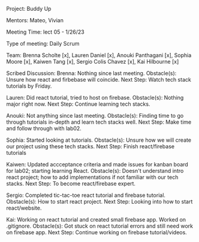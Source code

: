 Project: Buddy Up

Mentors: Mateo, Vivian

Meeting Time: lect 05 - 1/26/23

Type of meeting: Daily Scrum

Team: Brenna Scholte [x], Lauren Daniel [x], Anouki Panthagani [x], Sophia Moore [x], Kaiwen Tang [x], Sergio Colis Chavez [x], Kai Hilbourne [x]

Scribed Discussion: Brenna: Nothing since last meeting. Obstacle(s): Unsure how react and firbebase will coincide. Next Step: Watch tech stack tutorials by Friday.

Lauren: Did react tutorial, tried to host on firebase. Obstacle(s): Nothing major right now. Next Step: Continue learning tech stacks.

Anouki: Not anything since last meeting. Obstacle(s): Finding time to go through tutorials in-depth and learn tech stacks well. Next Step: Make time and follow through with lab02.

Sophia: Started looking at tutorials. Obstacle(s): Unsure how we will create our project using these tech stacks. Next Step: Finish react/firebase tutorials

Kaiwen: Updated accceptance criteria and made issues for kanban board for lab02; starting learning React. Obstacle(s): Doesn't understand intro react project; how to add implementations if not familiar with our tech stacks. Next Step: To become react/firebase expert.

Sergio: Completed tic-tac-toe react tutorial and firebase tutorial. Obstacle(s): How to start react project. Next Step: Looking into how to start react/website.

Kai: Working on react tutorial and created small firebase app. Worked on .gitignore. Obstacle(s): Got stuck on react tutorial errors and still need work on firebase app. Next Step: Continue working on firebase tutorial/videos.
